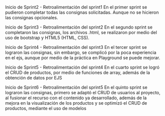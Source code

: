 Inicio de Sprint2 - Retroalimentación del sprint1
En el primer sprint se pudieron completar todas las consignas solicitadas. 
Aunque no se hicieron las consignas opcionales.

Inicio de Sprint3 - Retroalimentación del sprint2
En el segundo sprint se completaron las consignas, los archivos .html, se
realizaron por medio del uso de bootstrap y HTML5 (HTML, CSS).

Inicio de Sprint4 - Retroalimentación del sprint3
En el tercer sprint se lograron las consignas, sin embargo, se complicó por la poca experiencia en el ejs, aunque por medio de la práctica en Playground se puede mejorar.

Inicio de Sprint5 - Retroalimentación del sprint4
En el cuarto sprint se logró el CRUD de productos, por medio de funciones de array, además de
la obtención de datos por EJS

Inicio de Sprint6 - Retroalimentación del sprint5
En el quinto sprint se lograron las consignas, primero se adaptó el CRUD de usuarios al proyecto, al fusionar el recurso
con el contenido ya desarrollado, además de la mejora en la visualización de los productos y se optimizó el CRUD de 
productos, mediante el uso de modelos


